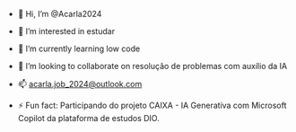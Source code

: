 - 👋 Hi, I’m @Acarla2024
- 👀 I’m interested in estudar
- 🌱 I’m currently learning low code
- 💞️ I’m looking to collaborate on resolução de problemas com auxílio da IA
- 📫 acarla.job_2024@outlook.com 
  
- ⚡ Fun fact: Participando do projeto CAIXA - IA Generativa com Microsoft Copilot da plataforma de estudos DIO.

<!---# criando imagens realista com auxílio da Inteligência Artificial;)

## 📒 O objetivo é criar a imagem realista de um vestido de festa usando IA


## 🤖 Tecnologias Utilizadas
Liste as IAs Generativas e outras ferramentas usadas
* Copilot
* DALL-E 3 

## 🧐 Processo de Criação
 primeiro, pedi ao Copilot pra me ajudar a entender o projeto, pois algumas palavras me eram estranhas.
  Depois, pedi uma imagem de flores para inspirar a criação do vestido, após, dei detalhes de como queria o vestido.

## 🚀 Resultados  


## 💭 Reflexão (Opcional)
Comente sobre o desafio de criar algo 'natty' com IA.
Acarla2024/Acarla2024 is a ✨ special ✨ repository because its `README.md` (this file) appears on your GitHub profile.
You can click the Preview link to take a look at your changes.
--->
